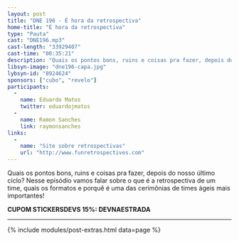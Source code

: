 ```yaml
---
layout: post
title: "DNE 196 - É hora da retrospectiva"
home-title: "É hora da retrospectiva"
type: "Pauta"
cast: "DNE196.mp3"
cast-length: "33929407"
cast-time: "00:35:21"
description: "Quais os pontos bons, ruins e coisas pra fazer, depois do nosso último ciclo? Nesse episódio vamos falar sobre o que é a retrospectiva de um time, quais os formatos e porquê é uma das cerimônias de times ágeis mais importantes!"
libsyn-image: "dne196-capa.jpg"
lybsyn-id: "8924624"
sponsors: ["cubo", "revelo"]
participants:
  -
    name: Eduardo Matos
    twitter: eduardojmatos
  -
    name: Ramon Sanches
    link: raymonsanches
links:
  -
    name: "Site sobre retrospectivas"
    url: "http://www.funretrospectives.com"
---
```


Quais os pontos bons, ruins e coisas pra fazer, depois do nosso último ciclo? Nesse episódio vamos falar sobre o que é a retrospectiva de um time, quais os formatos e porquê é uma das cerimônias de times ágeis mais importantes!

<strong>CUPOM STICKERSDEVS 15%: DEVNAESTRADA</strong>

---

{% include modules/post-extras.html data=page %}
